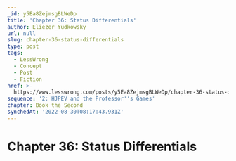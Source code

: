 ```yaml
---
_id: y5Ea8ZejmsgBLWeDp
title: 'Chapter 36: Status Differentials'
author: Eliezer_Yudkowsky
url: null
slug: chapter-36-status-differentials
type: post
tags:
  - LessWrong
  - Concept
  - Post
  - Fiction
href: >-
  https://www.lesswrong.com/posts/y5Ea8ZejmsgBLWeDp/chapter-36-status-differentials
sequence: '2: HJPEV and the Professor''s Games'
chapter: Book the Second
synchedAt: '2022-08-30T08:17:43.931Z'
---
```


# Chapter 36: Status Differentials
